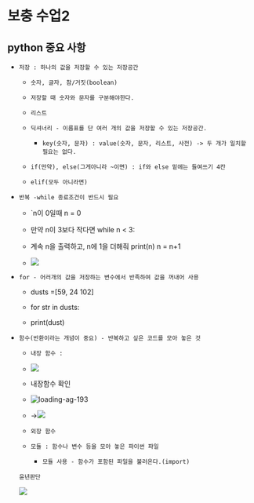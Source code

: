 # 보충 수업2

## python 중요 사항

- `저장 : 하나의 값을 저장할 수 있는 저장공간`
  
  * `숫자, 글자, 참/거짓(boolean)`
  
  * `저장할 때 숫자와 문자를 구분해야한다.`
  
  * `리스트`
  
  * `딕셔너리 - 이름표를 단 여러 개의 값을 저장할 수 있는 저장공간.`
    
    * `key(숫자, 문자) : value(숫자, 문자, 리스트, 사전) -> 두 개가 일치할 필요는 없다.`
  
  * `if(만약), else(그게아니라 ~이면) : if와 else 밑에는 들여쓰기 4칸`
  
  * `elif(모두 아니라면)`

- `반복 -while 종료조건이 반드시 필요`
  
  * `n이 0일때   n = 0
  
  * 만약 n이 3보다 작다면 while n < 3:
  
  * 계속 n을 출력하고, n에 1을 더해줘 print(n) n = n+1
  
  * ![](C:\Users\seonghun\AppData\Roaming\marktext\images\2022-07-20-19-11-31-image.png)

- `for - 어러개의 값을 저장하는 변수에서 반족하여 값을 꺼내어 사용`
  
  * dusts =[59, 24 102]
  
  * for str in dusts:
  
  * print(dust)

- `함수(반환이라는 개념이 중요) - 반복하고 싶은 코드를 모아 놓은 것`
  
  * `내장 함수 : `
  
  * ![](C:\Users\seonghun\AppData\Roaming\marktext\images\2022-07-20-19-12-05-image.png)
  
  * 내장함수 확인
  
  * ![loading-ag-193](보충%20수업2assets/2022-07-20-20-06-38-image.png)
  
  * ->![](보충%20수업2assets/2022-07-20-20-07-29-image.png)
  
  * `외장 함수`
  
  * `모듈 : 함수나 변수 등을 모아 놓은 파이썬 파일`
    
    * `모듈 사용 - 함수가 포함된 파일을 불러온다.(import)`
  
  `윤년판단`
  
  ![](보충%20수업2assets/2022-07-20-20-08-35-image.png)
